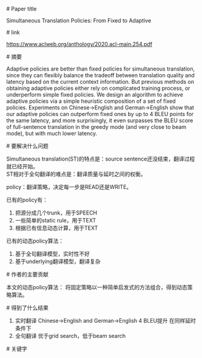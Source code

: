 # Paper title

Simultaneous Translation Policies: From Fixed to Adaptive

# link

https://www.aclweb.org/anthology/2020.acl-main.254.pdf

# 摘要

Adaptive policies are better than fixed policies for simultaneous translation, since they can flexibly balance the tradeoff between translation quality and latency based on the current context information. But previous methods on obtaining adaptive policies either rely on complicated training process, or underperform simple fixed policies. We design an algorithm to achieve adaptive policies via a simple heuristic composition of a set of fixed policies. Experiments on Chinese→English and German→English show that our adaptive policies can outperform fixed ones by up to 4 BLEU points for the same latency, and more surprisingly, it even surpasses the BLEU score of full-sentence translation in the greedy mode (and very close to beam mode), but with much lower latency. 

# 要解决什么问题

Simultaneous translation(ST)的特点是：source sentence还没结束，翻译过程就已经开始。  
ST相对于全句翻译的难点是：翻译质量与延时之间的权衡。  

policy：翻译策略，决定每一步是READ还是WRITE。  

已有的policy有：  
1. 把源分成几个trunk，用于SPEECH  
2. 一些简单的static rule，用于TEXT  
3. 根据已有信息动态计算，用于TEXT  

已有的动态policy算法：  
1. 基于全句翻译模型，实时性不好  
2. 基于underlying翻译模型，翻译复杂  

# 作者的主要贡献

本文的动态policy算法：
    将固定策略以一种简单启发式的方法组合，得到动态策略算法。  

# 得到了什么结果

1. 实时翻译
Chinese→English and German→English    4 BLEU提升     在同样延时条件下  
2. 全句翻译
优于grid search，低于beam search  

# 关键字
